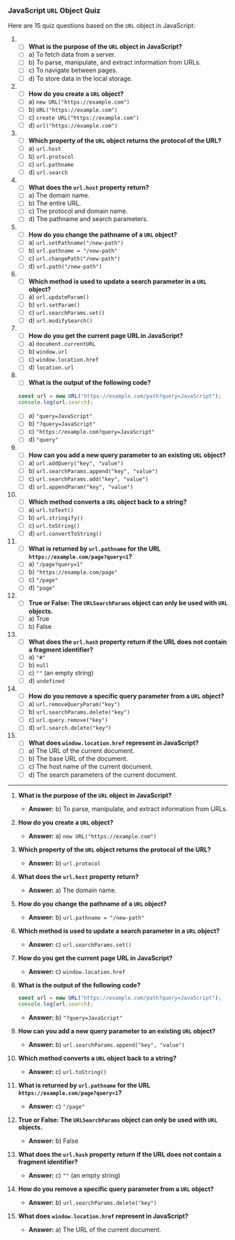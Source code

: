 ### JavaScript `URL` Object Quiz

Here are 15 quiz questions based on the `URL` object in JavaScript:

1. - [ ] **What is the purpose of the `URL` object in JavaScript?**
   - [ ] a) To fetch data from a server.
   - [ ] b) To parse, manipulate, and extract information from URLs.
   - [ ] c) To navigate between pages.
   - [ ] d) To store data in the local storage.

2. - [ ] **How do you create a `URL` object?**
   - [ ] a) `new URL("https://example.com")`
   - [ ] b) `URL("https://example.com")`
   - [ ] c) `create URL("https://example.com")`
   - [ ] d) `url("https://example.com")`

3. - [ ] **Which property of the `URL` object returns the protocol of the URL?**
   - [ ] a) `url.host`
   - [ ] b) `url.protocol`
   - [ ] c) `url.pathname`
   - [ ] d) `url.search`

4. - [ ] **What does the `url.host` property return?**
   - [ ] a) The domain name.
   - [ ] b) The entire URL.
   - [ ] c) The protocol and domain name.
   - [ ] d) The pathname and search parameters.

5. - [ ] **How do you change the pathname of a `URL` object?**
   - [ ] a) `url.setPathname("/new-path")`
   - [ ] b) `url.pathname = "/new-path"`
   - [ ] c) `url.changePath("/new-path")`
   - [ ] d) `url.path("/new-path")`

6. - [ ] **Which method is used to update a search parameter in a `URL` object?**
   - [ ] a) `url.updateParam()`
   - [ ] b) `url.setParam()`
   - [ ] c) `url.searchParams.set()`
   - [ ] d) `url.modifySearch()`

7. - [ ] **How do you get the current page URL in JavaScript?**
   - [ ] a) `document.currentURL`
   - [ ] b) `window.url`
   - [ ] c) `window.location.href`
   - [ ] d) `location.url`

8. - [ ] **What is the output of the following code?**
   ```javascript
   const url = new URL("https://example.com/path?query=JavaScript");
   console.log(url.search);
   ```
   - [ ] a) `"query=JavaScript"`
   - [ ] b) `"?query=JavaScript"`
   - [ ] c) `"https://example.com?query=JavaScript"`
   - [ ] d) `"query"`

9. - [ ] **How can you add a new query parameter to an existing `URL` object?**
   - [ ] a) `url.addQuery("key", "value")`
   - [ ] b) `url.searchParams.append("key", "value")`
   - [ ] c) `url.searchParams.add("key", "value")`
   - [ ] d) `url.appendParam("key", "value")`

10. - [ ] **Which method converts a `URL` object back to a string?**
    - [ ] a) `url.toText()`
    - [ ] b) `url.stringify()`
    - [ ] c) `url.toString()`
    - [ ] d) `url.convertToString()`

11. - [ ] **What is returned by `url.pathname` for the URL `https://example.com/page?query=1`?**
    - [ ] a) `"/page?query=1"`
    - [ ] b) `"https://example.com/page"`
    - [ ] c) `"/page"`
    - [ ] d) `"page"`

12. - [ ] **True or False: The `URLSearchParams` object can only be used with `URL` objects.**
    - [ ] a) True
    - [ ] b) False

13. - [ ] **What does the `url.hash` property return if the URL does not contain a fragment identifier?**
    - [ ] a) `"#"`
    - [ ] b) `null`
    - [ ] c) `""` (an empty string)
    - [ ] d) `undefined`

14. - [ ] **How do you remove a specific query parameter from a `URL` object?**
    - [ ] a) `url.removeQueryParam("key")`
    - [ ] b) `url.searchParams.delete("key")`
    - [ ] c) `url.query.remove("key")`
    - [ ] d) `url.search.delete("key")`

15. - [ ] **What does `window.location.href` represent in JavaScript?**
    - [ ] a) The URL of the current document.
    - [ ] b) The base URL of the document.
    - [ ] c) The host name of the current document.
    - [ ] d) The search parameters of the current document.

---

1. **What is the purpose of the `URL` object in JavaScript?**
   - **Answer:** b) To parse, manipulate, and extract information from URLs.

2. **How do you create a `URL` object?**
   - **Answer:** a) `new URL("https://example.com")`

3. **Which property of the `URL` object returns the protocol of the URL?**
   - **Answer:** b) `url.protocol`

4. **What does the `url.host` property return?**
   - **Answer:** a) The domain name.

5. **How do you change the pathname of a `URL` object?**
   - **Answer:** b) `url.pathname = "/new-path"`

6. **Which method is used to update a search parameter in a `URL` object?**
   - **Answer:** c) `url.searchParams.set()`

7. **How do you get the current page URL in JavaScript?**
   - **Answer:** c) `window.location.href`

8. **What is the output of the following code?**
   ```javascript
   const url = new URL("https://example.com/path?query=JavaScript");
   console.log(url.search);
   ```
   - **Answer:** b) `"?query=JavaScript"`

9. **How can you add a new query parameter to an existing `URL` object?**
   - **Answer:** b) `url.searchParams.append("key", "value")`

10. **Which method converts a `URL` object back to a string?**
    - **Answer:** c) `url.toString()`

11. **What is returned by `url.pathname` for the URL `https://example.com/page?query=1`?**
    - **Answer:** c) `"/page"`

12. **True or False: The `URLSearchParams` object can only be used with `URL` objects.**
    - **Answer:** b) False

13. **What does the `url.hash` property return if the URL does not contain a fragment identifier?**
    - **Answer:** c) `""` (an empty string)

14. **How do you remove a specific query parameter from a `URL` object?**
    - **Answer:** b) `url.searchParams.delete("key")`

15. **What does `window.location.href` represent in JavaScript?**
    - **Answer:** a) The URL of the current document.
